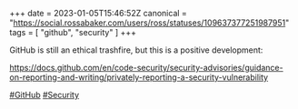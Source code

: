 +++
date = 2023-01-05T15:46:52Z
canonical = "https://social.rossabaker.com/users/ross/statuses/109637377251987951"
tags = [ "github", "security" ]
+++

<p>GitHub is still an ethical trashfire, but this is a positive development:</p><p><a href="https://docs.github.com/en/code-security/security-advisories/guidance-on-reporting-and-writing/privately-reporting-a-security-vulnerability" target="_blank" rel="nofollow noopener noreferrer"><span class="invisible">https://</span><span class="ellipsis">docs.github.com/en/code-securi</span><span class="invisible">ty/security-advisories/guidance-on-reporting-and-writing/privately-reporting-a-security-vulnerability</span></a></p><p><a href="https://social.rossabaker.com/tags/GitHub" class="mention hashtag" rel="tag">#<span>GitHub</span></a> <a href="https://social.rossabaker.com/tags/Security" class="mention hashtag" rel="tag">#<span>Security</span></a></p>
